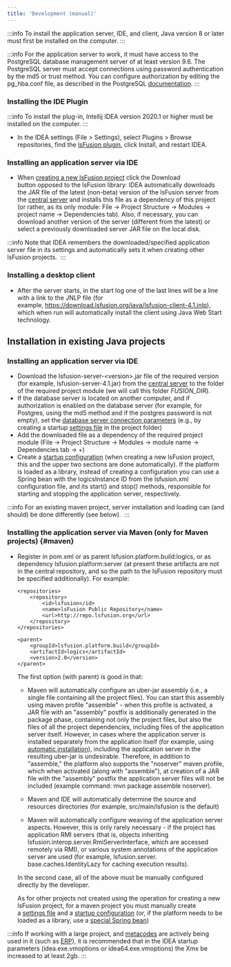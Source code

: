 ```yaml
---
title: 'Development (manual)'
---
```



:::info
To install the application server, IDE, and client, Java version 8 or later must first be installed on the computer.
:::


:::info
For the application server to work, it must have access to the PostgreSQL database management server of at least version 9.6. The PostgreSQL server must accept connections using password authentication by the md5 or trust method. You can configure authorization by editing the pg\_hba.conf file, as described in the PostgreSQL [documentation](http://www.postgresql.org/docs/9.2/static/auth-pg-hba-conf.html).
:::

### Installing the IDE Plugin


:::info
To install the plug-in, Intellij IDEA version 2020.1 or higher must be installed on the computer.
:::

-   In the IDEA settings (File > Settings), select Plugins > Browse repositories, find the [lsFusion plugin](https://plugins.jetbrains.com/plugin/7601-lsfusion), click Install, and restart IDEA.

### Installing an application server via IDE

-   When [creating a new lsFusion project](IDE.md#newproject) click the Download button opposed to the lsFusion library: IDEA automatically downloads the JAR file of the latest (non-beta) version of the lsFusion server from the [central server](https://download.lsfusion.org/java) and installs this file as a dependency of this project (or rather, as its only module: File → Project Structure → Modules → project name → Dependencies tab). Also, if necessary, you can download another version of the server (different from the latest) or select a previously downloaded server JAR file on the local disk.  


:::info
Note that IDEA remembers the downloaded/specified application server file in its settings and automatically sets it when creating other lsFusion projects. 
:::

### Installing a desktop client

-   After the server starts, in the start log one of the last lines will be a line with a link to the JNLP file (for example, <https://download.lsfusion.org/java/lsfusion-client-4.1.jnlp>), which when run will automatically install the client using Java Web Start technology.

## Installation in existing Java projects

### Installing an application server via IDE

-   Download the lsfusion-server-<version\>.jar file of the required version (for example, lsfusion-server-4.1.jar) from the [central server](https://download.lsfusion.org/java) to the folder of the required project module (we will call this folder *$FUSION\_DIR$*).
-   If the database server is located on another computer, and if authorization is enabled on the database server (for example, for Postgres, using the md5 method and if the postgres password is not empty), set the [database server connection parameters](Launch_parameters.md#connectdb-broken) (e.g., by creating a startup [settings file](Launch_parameters.md#filesettings-broken) in the project folder)
-   Add the downloaded file as a dependency of the required project module (File → Project Structure → Modules → module name → Dependencies tab → +) 
-   Create a [startup configuration](IDE.md#configuration) (when creating a new lsFusion project, this and the upper two sections are done automatically). If the platform is loaded as a library, instead of creating a configuration you can use a Spring bean with the logicsInstance ID from the lsfusion.xml configuration file, and its start() and stop() methods, responsible for starting and stopping the application server, respectively.


:::info
For an existing maven project, server installation and loading can (and should) be done differently (see below). 
:::

### Installing the application server via Maven (only for Maven projects) {#maven}

-   Register in pom.xml or as parent lsfusion.platform.build:logics, or as dependency lsfusion.platform:server (at present these artifacts are not in the central repository, and so the path to the lsFusion repository must be specified additionally). For example:

        <repositories>
            <repository>
                <id>lsfusion</id>
                <name>lsFusion Public Repository</name>
                <url>http://repo.lsfusion.org</url>
            </repository>
        </repositories>

        <parent>
            <groupId>lsfusion.platform.build</groupId>
            <artifactId>logics</artifactId>
            <version>2.0</version>
        </parent>

    The first option (with parent) is good in that:

    -   Maven will automatically configure an uber-jar assembly (i.e., a single file containing all the project files). You can start this assembly using maven profile "assemble" - when this profile is activated, a JAR file with an "assembly" postfix is additionally generated in the package phase, containing not only the project files, but also the files of all the project dependencies, including files of the application server itself. However, in cases where the application server is installed separately from the application itself (for example, using [automatic installation](Execution_auto_.md)), including the application server in the resulting uber-jar is undesirable. Therefore, in addition to "assemble," the platform also supports the "noserver" maven profile, which when activated (along with "assemble"), at creation of a JAR file with the "assembly" postfix the application server files will not be included (example command: mvn package assemble noserver).

    -   Maven and IDE will automatically determine the source and resources directories (for example, src/main/lsfusion is the default)

    -   Maven will automatically configure weaving of the application server aspects. However, this is only rarely necessary - if the project has application RMI servers (that is, objects inheriting lsfusion.interop.server.RmiServerInterface, which are accessed remotely via RMI), or various system annotations of the application server are used (for example, lsfusion.server. base.caches.IdentityLazy for caching execution results).

    In the second case, all of the above must be manually configured directly by the developer.

    As for other projects not created using the operation for creating a new lsFusion project, for a maven project you must manually create a [settings file](Launch_parameters.md#filesettings-broken) and a [startup configuration](IDE.md#configuration) (or, if the platform needs to be loaded as a library, use a [special Spring bean](#bean-broken))


:::info
If working with a large project, and [metacodes](Metaprogramming.md) are actively being used in it (such as [ERP](https://github.com/lsfusion-solutions/erp)), it is recommended that in the IDEA startup parameters (idea.exe.vmoptions or idea64.exe.vmoptions) the Xmx be increased to at least 2gb.
:::
